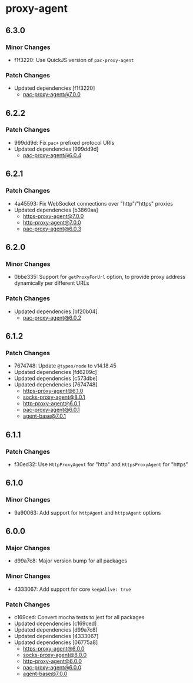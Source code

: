 # proxy-agent

## 6.3.0

### Minor Changes

- f1f3220: Use QuickJS version of `pac-proxy-agent`

### Patch Changes

- Updated dependencies [f1f3220]
  - pac-proxy-agent@7.0.0

## 6.2.2

### Patch Changes

- 999dd9d: Fix `pac+` prefixed protocol URIs
- Updated dependencies [999dd9d]
  - pac-proxy-agent@6.0.4

## 6.2.1

### Patch Changes

- 4a45593: Fix WebSocket connections over "http"/"https" proxies
- Updated dependencies [b3860aa]
  - https-proxy-agent@7.0.0
  - http-proxy-agent@7.0.0
  - pac-proxy-agent@6.0.3

## 6.2.0

### Minor Changes

- 0bbe335: Support for `getProxyForUrl` option, to provide proxy address dynamically per different URLs

### Patch Changes

- Updated dependencies [bf20b04]
  - pac-proxy-agent@6.0.2

## 6.1.2

### Patch Changes

- 7674748: Update `@types/node` to v14.18.45
- Updated dependencies [fd6209c]
- Updated dependencies [c573dbe]
- Updated dependencies [7674748]
  - https-proxy-agent@6.1.0
  - socks-proxy-agent@8.0.1
  - http-proxy-agent@6.0.1
  - pac-proxy-agent@6.0.1
  - agent-base@7.0.1

## 6.1.1

### Patch Changes

- f30ed32: Use `HttpProxyAgent` for "http" and `HttpsProxyAgent` for "https"

## 6.1.0

### Minor Changes

- 9a90063: Add support for `httpAgent` and `httpsAgent` options

## 6.0.0

### Major Changes

- d99a7c8: Major version bump for all packages

### Minor Changes

- 4333067: Add support for core `keepAlive: true`

### Patch Changes

- c169ced: Convert mocha tests to jest for all packages
- Updated dependencies [c169ced]
- Updated dependencies [d99a7c8]
- Updated dependencies [4333067]
- Updated dependencies [06775a8]
  - https-proxy-agent@6.0.0
  - socks-proxy-agent@8.0.0
  - http-proxy-agent@6.0.0
  - pac-proxy-agent@6.0.0
  - agent-base@7.0.0

